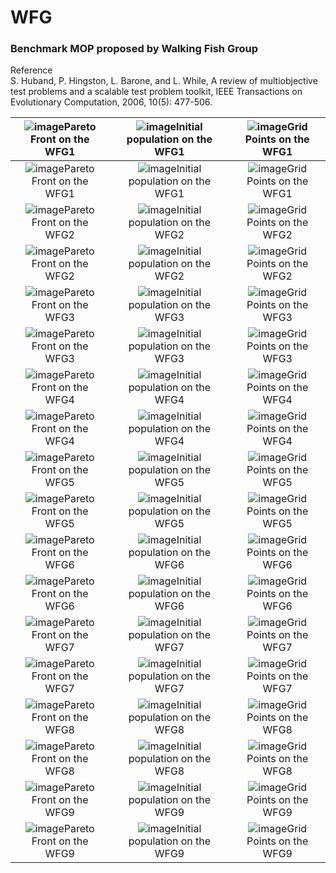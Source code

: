 # WFG
### Benchmark MOP proposed by Walking Fish Group
Reference  
S. Huband, P. Hingston, L. Barone, and L. While, A review of
multiobjective test problems and a scalable test problem toolkit, IEEE
Transactions on Evolutionary Computation, 2006, 10(5): 477-506.
 
|![image](../../image/WFG1_M2PF.svg)Pareto Front on the WFG1|![image](../../image/WFG1_M2Init.svg)Initial population on the WFG1|![image](../../image/WFG1_M2Grid.svg)Grid Points on the WFG1|
|:-:|:-:|:-:|
|![image](../../image/WFG1_M3PF.svg)Pareto Front on the WFG1|![image](../../image/WFG1_M3Init.svg)Initial population on the WFG1|![image](../../image/WFG1_M3Grid.svg)Grid Points on the WFG1|
|![image](../../image/WFG2_M2PF.svg)Pareto Front on the WFG2|![image](../../image/WFG2_M2Init.svg)Initial population on the WFG2|![image](../../image/WFG2_M2Grid.svg)Grid Points on the WFG2|
|![image](../../image/WFG2_M3PF.svg)Pareto Front on the WFG2|![image](../../image/WFG2_M3Init.svg)Initial population on the WFG2|![image](../../image/WFG2_M3Grid.svg)Grid Points on the WFG2|
|![image](../../image/WFG3_M2PF.svg)Pareto Front on the WFG3|![image](../../image/WFG3_M2Init.svg)Initial population on the WFG3|![image](../../image/WFG3_M2Grid.svg)Grid Points on the WFG3|
|![image](../../image/WFG3_M3PF.svg)Pareto Front on the WFG3|![image](../../image/WFG3_M3Init.svg)Initial population on the WFG3|![image](../../image/WFG3_M3Grid.svg)Grid Points on the WFG3|
|![image](../../image/WFG4_M2PF.svg)Pareto Front on the WFG4|![image](../../image/WFG4_M2Init.svg)Initial population on the WFG4|![image](../../image/WFG4_M2Grid.svg)Grid Points on the WFG4|
|![image](../../image/WFG4_M3PF.svg)Pareto Front on the WFG4|![image](../../image/WFG4_M3Init.svg)Initial population on the WFG4|![image](../../image/WFG4_M3Grid.svg)Grid Points on the WFG4|
|![image](../../image/WFG5_M2PF.svg)Pareto Front on the WFG5|![image](../../image/WFG5_M2Init.svg)Initial population on the WFG5|![image](../../image/WFG5_M2Grid.svg)Grid Points on the WFG5|
|![image](../../image/WFG5_M3PF.svg)Pareto Front on the WFG5|![image](../../image/WFG5_M3Init.svg)Initial population on the WFG5|![image](../../image/WFG5_M3Grid.svg)Grid Points on the WFG5|
|![image](../../image/WFG6_M2PF.svg)Pareto Front on the WFG6|![image](../../image/WFG6_M2Init.svg)Initial population on the WFG6|![image](../../image/WFG6_M2Grid.svg)Grid Points on the WFG6|
|![image](../../image/WFG6_M3PF.svg)Pareto Front on the WFG6|![image](../../image/WFG6_M3Init.svg)Initial population on the WFG6|![image](../../image/WFG6_M3Grid.svg)Grid Points on the WFG6|
|![image](../../image/WFG7_M2PF.svg)Pareto Front on the WFG7|![image](../../image/WFG7_M2Init.svg)Initial population on the WFG7|![image](../../image/WFG7_M2Grid.svg)Grid Points on the WFG7|
|![image](../../image/WFG7_M3PF.svg)Pareto Front on the WFG7|![image](../../image/WFG7_M3Init.svg)Initial population on the WFG7|![image](../../image/WFG7_M3Grid.svg)Grid Points on the WFG7|
|![image](../../image/WFG8_M2PF.svg)Pareto Front on the WFG8|![image](../../image/WFG8_M2Init.svg)Initial population on the WFG8|![image](../../image/WFG8_M2Grid.svg)Grid Points on the WFG8|
|![image](../../image/WFG8_M3PF.svg)Pareto Front on the WFG8|![image](../../image/WFG8_M3Init.svg)Initial population on the WFG8|![image](../../image/WFG8_M3Grid.svg)Grid Points on the WFG8|
|![image](../../image/WFG9_M2PF.svg)Pareto Front on the WFG9|![image](../../image/WFG9_M2Init.svg)Initial population on the WFG9|![image](../../image/WFG9_M2Grid.svg)Grid Points on the WFG9|
|![image](../../image/WFG9_M3PF.svg)Pareto Front on the WFG9|![image](../../image/WFG9_M3Init.svg)Initial population on the WFG9|![image](../../image/WFG9_M3Grid.svg)Grid Points on the WFG9|
 